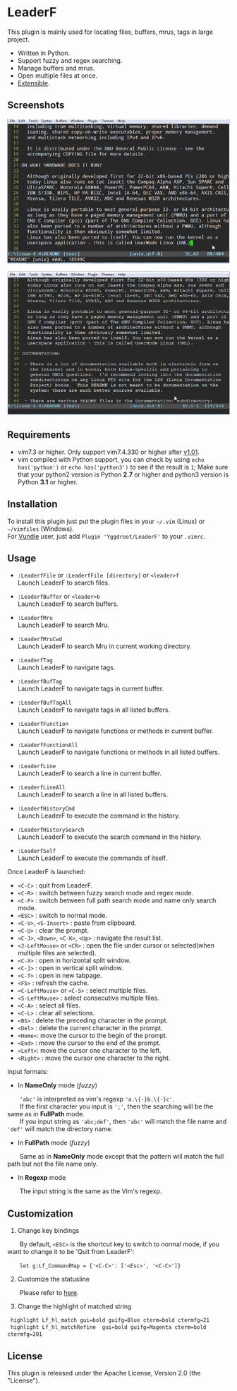 LeaderF
=======

This plugin is mainly used for locating files, buffers, mrus, tags in large project.

 - Written in Python.
 - Support fuzzy and regex searching.
 - Manage buffers and mrus.
 - Open multiple files at once.
 - [Extensible](https://github.com/Yggdroot/LeaderF-marks).

Screenshots
-----------

![NameOnly Mode][1]

![FullPath Mode][2]

Requirements
------------

 - vim7.3 or higher. Only support vim7.4.330 or higher after [v1.01](https://github.com/Yggdroot/LeaderF/releases/tag/v1.01).
 - vim compiled with Python support, you can check by using `echo has('python')` or `echo has('python3')` to see if the result is `1`; Make sure that your python2 version is Python **2.7** or higher and python3 version is Python **3.1** or higher.

Installation
------------

To install this plugin just put the plugin files in your `~/.vim` (Linux) or `~/vimfiles` (Windows).<br>
For [Vundle][3] user, just add `Plugin 'Yggdroot/LeaderF'` to your `.vimrc`.

Usage
-----

 - `:LeaderfFile` or `:LeaderfFile [directory]` or `<leader>f`<br>
 Launch LeaderF to search files.

 - `:LeaderfBuffer` or `<leader>b`<br>
 Launch LeaderF to search buffers.

 - `:LeaderfMru`<br>
 Launch LeaderF to search Mru.

 - `:LeaderfMruCwd`<br>
 Launch LeaderF to search Mru in current working directory.

 - `:LeaderfTag`<br>
 Launch LeaderF to navigate tags.

 - `:LeaderfBufTag`<br>
 Launch LeaderF to navigate tags in current buffer.

 - `:LeaderfBufTagAll`<br>
 Launch LeaderF to navigate tags in all listed buffers.

 - `:LeaderfFunction`<br>
 Launch LeaderF to navigate functions or methods in current buffer.

 - `:LeaderfFunctionAll`<br>
 Launch LeaderF to navigate functions or methods in all listed buffers.

 - `:LeaderfLine`<br>
 Launch LeaderF to search a line in current buffer.

 - `:LeaderfLineAll`<br>
 Launch LeaderF to search a line in all listed buffers.

 - `:LeaderfHistoryCmd`<br>
 Launch LeaderF to execute the command in the history.

 - `:LeaderfHistorySearch`<br>
 Launch LeaderF to execute the search command in the history.

 - `:LeaderfSelf`<br>
 Launch LeaderF to execute the commands of itself.

Once LeaderF is launched:

 - `<C-C>` : quit from LeaderF.
 - `<C-R>` : switch between fuzzy search mode and regex mode.
 - `<C-F>` : switch between full path search mode and name only search mode.
 - `<ESC>` : switch to normal mode.
 - `<C-V>`, `<S-Insert>` : paste from clipboard.
 - `<C-U>` : clear the prompt.
 - `<C-J>`, `<Down>`, `<C-K>`, `<Up>` : navigate the result list.
 - `<2-LeftMouse>` or `<CR>` : open the file under cursor or selected(when multiple files are selected).
 - `<C-X>` : open in horizontal split window.
 - `<C-]>` : open in vertical split window.
 - `<C-T>` : open in new tabpage.
 - `<F5>`  : refresh the cache.
 - `<C-LeftMouse>` or `<C-S>` : select multiple files.
 - `<S-LeftMouse>` : select consecutive multiple files.
 - `<C-A>` : select all files.
 - `<C-L>` : clear all selections.
 - `<BS>`  : delete the preceding character in the prompt.
 - `<Del>` : delete the current character in the prompt.
 - `<Home>`: move the cursor to the begin of the prompt.
 - `<End>` : move the cursor to the end of the prompt.
 - `<Left>`: move the cursor one character to the left.
 - `<Right>` : move the cursor one character to the right.

Input formats:

 - In **NameOnly** mode (*fuzzy*)

 &emsp;&emsp;`'abc'` is interpreted as vim's regexp `'a.\{-}b.\{-}c'`.<br>
 &emsp;&emsp;If the first character you input is `';'`, then the searching will be the same as in **FullPath** mode.<br>
 &emsp;&emsp;If you input string as `'abc;def'`, then `'abc'` will match the file name and `'def'` will match the directory name.

 - In **FullPath** mode (*fuzzy*)

 &emsp;&emsp;Same as in **NameOnly** mode except that the pattern will match the full path but not the file name only.

 - In **Regexp** mode

 &emsp;&emsp;The input string is the same as the Vim's regexp.

Customization
-------------

 1. Change key bindings

 &emsp;&emsp;By default, `<ESC>` is the shortcut key to switch to normal mode, if you want to change it to be 'Quit from LeaderF':

 &emsp;&emsp;`let g:Lf_CommandMap = {'<C-C>': ['<Esc>', '<C-C>']}`

 2. Customize the statusline

 &emsp;&emsp;Please refer to [here][4].

 3. Change the highlight of matched string

```vim
 highlight Lf_hl_match gui=bold guifg=Blue cterm=bold ctermfg=21
 highlight Lf_hl_matchRefine  gui=bold guifg=Magenta cterm=bold ctermfg=201
```


License
-------

This plugin is released under the Apache License, Version 2.0 (the "License").


  [1]: https://github.com/Yggdroot/Images/blob/master/leaderf/leaderf_1.gif
  [2]: https://github.com/Yggdroot/Images/blob/master/leaderf/leaderf_2.gif
  [3]: https://github.com/gmarik/Vundle.vim
  [4]: https://github.com/Yggdroot/LeaderF/blob/master/doc/leaderf.txt#L193-L340
